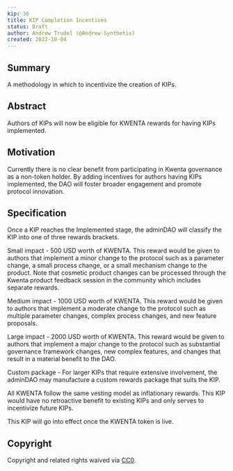 ```yaml
---
kip: 36
title: KIP Completion Incentives
status: Draft
author: Andrew Trudel (@Andrew-Synthetix)
created: 2022-10-04
---
```


## Summary

A methodology in which to incentivize the creation of KIPs.

## Abstract

Authors of KIPs will now be eligible for KWENTA rewards for having KIPs implemented. 

## Motivation

Currently there is no clear benefit from participating in Kwenta governance as a non-token holder. By adding incentives for authors having KIPs implemented, the DAO will foster broader engagement and promote protocol innovation.

## Specification

Once a KIP reaches the Implemented stage, the adminDAO will classify the KIP into one of three rewards brackets. 

Small impact - 500 USD worth of KWENTA. This reward would be given to authors that implement a minor change to the protocol such as a parameter change, a small process change, or a small mechanism change to the product. Note that cosmetic product changes can be processed through the Kwenta product feedback session in the community which includes separate rewards. 

Medium impact - 1000 USD worth of KWENTA. This reward would be given to authors that implement a moderate change to the protocol such as multiple parameter changes, complex process changes, and new feature proposals. 

Large impact - 2000 USD worth of KWENTA. This reward would be given to authors that implement a major change to the protocol such as substantial governance framework changes, new complex features, and changes that result in a material benefit to the DAO. 

Custom package - For larger KIPs that require extensive involvement, the adminDAO may manufacture a custom rewards package that suits the KIP. 

All KWENTA follow the same vesting model as inflationary rewards. This KIP would have no retroactive benefit to existing KIPs and only serves to incentivize future KIPs. 

This KIP will go into effect once the KWENTA token is live. 

## Copyright

Copyright and related rights waived via [CC0](https://creativecommons.org/publicdomain/zero/1.0/).
